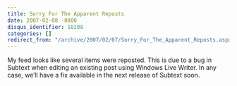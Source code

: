 ```yaml
---
title: Sorry For The Apparent Reposts
date: 2007-02-08 -0800
disqus_identifier: 18208
categories: []
redirect_from: "/archive/2007/02/07/Sorry_For_The_Apparent_Reposts.aspx/"
---
```


My feed looks like several items were reposted. This is due to a bug in
Subtext when editing an existing post using Windows Live Writer. In any
case, we’ll have a fix available in the next release of Subtext soon.


